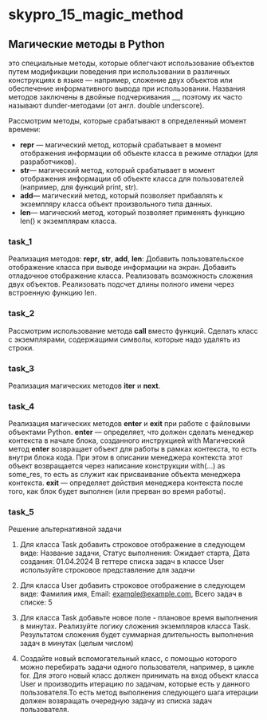 # skypro_15_magic_method

## Магические методы в Python
это специальные методы, которые облегчают использование объектов путем модификации поведения
при использовании в различных конструкциях в языке — например, сложение двух объектов или
обеспечение информативного вывода при использовании. Названия методов заключены в двойные
подчеркивания __, поэтому их часто называют dunder-методами (от англ. double underscore).

Рассмотрим методы, которые срабатывают в определенный момент времени:

- __repr__ — магический метод, который срабатывает в момент отображения информации об объекте
  класса в режиме отладки (для разработчиков).
- __str__— магический метод, который срабатывает в момент отображения информации об объекте класса
  для пользователей (например, для функций print, str).
- __add__— магический метод, который позволяет прибавлять к экземпляру класса объект произвольного
  типа данных.
- __len__— магический метод, который позволяет применять функцию len() к экземплярам класса.

### task_1
Реализация методов: __repr__, __str__, __add__, __len__:
Добавить пользовательское отображение класса при выводе информации на экран.
Добавить отладочное отображение класса.
Реализовать возможность сложения двух объектов.
Реализовать подсчет длины полного имени через встроенную функцию len.


### task_2
Рассмотрим использование метода __call__ вместо функций.
Сделать класс с экземплярами, содержащими символы, которые надо удалять из строки.

### task_3
Реализация магических методов __iter__ и __next__.

### task_4
Реализация магических методов __enter__ и __exit__ при работе с файловыми объектами Python.
__enter__ — определяет, что должен сделать менеджер контекста в начале блока, созданного 
инструкцией with
Магический метод __enter__ возвращает объект для работы в рамках контекста, то есть внутри блока 
кода. При этом в описании менеджера контекста этот объект возвращается через написание конструкции 
with(…) as some_res, то есть as служит как присваивание объекта менеджера контекста.
__exit__ — определяет действия менеджера контекста после того, как блок будет выполнен (или прерван 
во время работы).

### task_5
Решение альтернативной задачи

1. Для класса Task добавить строковое отображение в следующем виде:
 Название задачи, Статус выполнения: Ожидает старта, Дата создания: 01.04.2024
В геттере списка задач в классе User используйте строковое представление для задачи

2. Для класса User добавить строковое отображение в следующем виде:
 Фамилия имя, Email: example@example.com, Всего задач в списке: 5

3. Для класса Task добавьте новое поле - плановое время выполнения в минутах.
Реализуйте логику сложения экземпляров класса Task. Результатом сложения будет суммарная длительность
выполнения задач в минутах (целым числом)

4. Создайте новый вспомогательный класс, с помощью которого можно перебирать задачи одного пользователя, например,
в цикле for. Для этого новый класс должен принимать на вход объект класса User и производить итерацию по задачам,
которые есть у данного пользователя.То есть метод выполнения следующего шага итерации должен возвращать очередную
задачу из списка задач пользователя.
